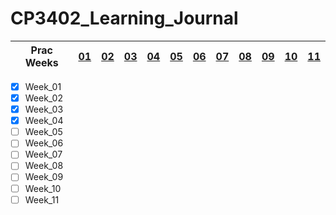 # CP3402_Learning_Journal

| Prac Weeks | [01](docs/Week_01.md) | [02](docs/Week_02.md) | [03](docs/Week_03.md) | [04](docs/Week_04.md) | [05](docs/Week_05.md) | [06](docs/Week_06.md) | [07](docs/Week_07.md) | [08](docs/Week_08.md) | [09](docs/Week_09.md) | [10](docs/Week_10.md) | [11](docs/Week_11.md) |
| ---------- | -- | -- | -- | -- | -- | -- | -- | -- | -- | -- | -- |

- [x] Week_01
- [x] Week_02
- [x] Week_03
- [x] Week_04
- [ ] Week_05
- [ ] Week_06
- [ ] Week_07
- [ ] Week_08
- [ ] Week_09
- [ ] Week_10
- [ ] Week_11
